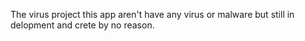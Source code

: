 The virus project
this app aren't have any virus or malware but still in delopment
and crete by no reason.
